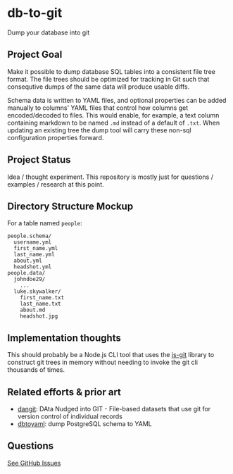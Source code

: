 # db-to-git
Dump your database into git

## Project Goal

Make it possible to dump database SQL tables into a consistent file tree format. The file trees should be optimized for tracking in Git such that consequtive dumps of the same data will produce usable diffs.

Schema data is written to YAML files, and optional properties can be added manually to columns' YAML files that control how columns get encoded/decoded to files. This would enable, for example, a text column containing markdown to be named `.md` instead of a default of `.txt`. When updating an existing tree the dump tool will carry these non-sql configuration properties forward.

## Project Status

Idea / thought experiment. This repository is mostly just for questions / examples / research at this point.

## Directory Structure Mockup

For a table named `people`:
```
people.schema/
  username.yml
  first_name.yml
  last_name.yml
  about.yml
  headshot.yml
people.data/
  johndoe29/
    ...
  luke.skywalker/
    first_name.txt
    last_name.txt
    about.md
    headshot.jpg
```

## Implementation thoughts

This should probably be a Node.js CLI tool that uses the [js-git](https://github.com/creationix/js-git) library to construct git trees in memory without needing to invoke the git cli thousands of times.

## Related efforts & prior art

- [dangit](https://github.com/chriswhong/dangit/): DAta Nudged into GIT - File-based datasets that use git for version control of individual records
- [dbtoyaml](http://pgxn.org/dist/pyrseas/docs/dbtoyaml.html): dump PostgreSQL schema to YAML

## Questions

[See GitHub Issues](https://github.com/themightychris/db-to-git/issues)
